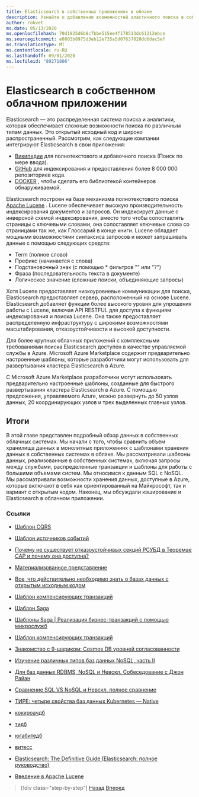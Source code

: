 ```yaml
---
title: Elasticsearch в собственных приложениях в облаке
description: Узнайте о добавлении возможностей эластичного поиска в собственные облачные приложения.
author: robvet
ms.date: 05/13/2020
ms.openlocfilehash: 70d1925d6b8c7bbe515ee4f178513dc61212ebce
ms.sourcegitcommit: e0803b8975d3eb12e735a5d07637020dd6dac5ef
ms.translationtype: MT
ms.contentlocale: ru-RU
ms.lasthandoff: 09/01/2020
ms.locfileid: "89271806"
---
```

# <a name="elasticsearch-in-a-cloud-native-app"></a>Elasticsearch в собственном облачном приложении

Elasticsearch — это распределенная система поиска и аналитики, которая обеспечивает сложные возможности поиска по различным типам данных. Это открытый исходный код и широко распространенный. Рассмотрим, как следующие компании интегрируют Elasticsearch в свои приложения:

- [Википедии](https://blog.wikimedia.org/2014/01/06/wikimedia-moving-to-elasticsearch/) для полнотекстового и добавочного поиска (Поиск по мере ввода).
- [GitHub](https://www.elastic.co/customers/github) для индексирования и предоставления более 8 000 000 репозиториев кода.  
- [DOCKER](https://www.elastic.co/customers/docker) , чтобы сделать его библиотекой контейнеров обнаруживаемой.

Elasticsearch построен на базе механизма полнотекстового поиска [Apache Lucene](https://lucene.apache.org/core/) . Lucene обеспечивает высокую производительность индексирования документов и запросов. Он индексирует данные с инверсной схемой индексирования, вместо того чтобы сопоставлять страницы с ключевыми словами, она сопоставляет ключевые слова со страницами так же, как Глоссарий в конце книги. Lucene обладает мощными возможностями синтаксиса запросов и может запрашивать данные с помощью следующих средств:

- Term (полное слово)
- Префикс (начинается с слова)
- Подстановочный знак (с помощью \* фильтров "" или "?")
- Фраза (последовательность текста в документе)
- Логическое значение (сложные поиски, объединяющие запросы)

Хотя Lucene предоставляет низкоуровневые коммуникации для поиска, Elasticsearch предоставляет сервер, расположенный на основе Lucene. Elasticsearch добавляет функции более высокого уровня для упрощения работы с Lucene, включая API RESTFUL для доступа к функциям индексирования и поиска Lucene. Она также предоставляет распределенную инфраструктуру с широкими возможностями масштабирования, отказоустойчивости и высокой доступности.

Для более крупных облачных приложений с комплексными требованиями поиска Elasticsearch доступен в качестве управляемой службы в Azure. Microsoft Azure Marketplace содержит предварительно настроенные шаблоны, которые разработчики могут использовать для развертывания кластера Elasticsearch в Azure.

С Microsoft Azure Marketplace разработчики могут использовать предварительно настроенные шаблоны, созданные для быстрого развертывания кластера Elasticsearch в Azure. С помощью предложения, управляемого Azure, можно развернуть до 50 узлов данных, 20 координирующих узлов и трех выделенных главных узлов.

## <a name="summary"></a>Итоги

В этой главе представлен подробный обзор данных в собственных облачных системах. Мы начали с того, чтобы сравнить объем хранилища данных в монолитных приложениях с шаблонами хранения данных в собственных системах в облаке. Мы рассматривали шаблоны данных, реализованные в собственных системах, включая запросы между службами, распределенные транзакции и шаблоны для работы с большими объемами систем. Мы относимся к данным SQL с NoSQL. Мы рассматривали возможности хранения данных, доступные в Azure, которые включают в себя как ориентированный на Майкрософт, так и вариант с открытым кодом. Наконец, мы обсуждали кэширование и Elasticsearch в облачном приложении.

### <a name="references"></a>Ссылки

- [Шаблон CQRS](https://docs.microsoft.com/azure/architecture/patterns/cqrs)

- [Шаблон источников событий](https://docs.microsoft.com/azure/architecture/patterns/event-sourcing)

- [Почему не существует отказоустойчивых секций РСУБД в Теоремае CAP и почему она доступна?](https://stackoverflow.com/questions/36404765/why-isnt-rdbms-partition-tolerant-in-cap-theorem-and-why-is-it-available)

- [Материализованное представление](https://docs.microsoft.com/azure/architecture/patterns/materialized-view)

- [Все, что действительно необходимо знать о базах данных с открытым исходным кодом](https://www.ibm.com/blogs/systems/all-you-really-need-to-know-about-open-source-databases/)

- [Шаблон компенсирующих транзакций](https://docs.microsoft.com/azure/architecture/patterns/compensating-transaction)

- [Шаблон Saga](https://microservices.io/patterns/data/saga.html)

- [Шаблоны Saga | Реализация бизнес-транзакций с помощью микрослужб](https://blog.couchbase.com/saga-pattern-implement-business-transactions-using-microservices-part/)

- [Шаблон компенсирующих транзакций](https://docs.microsoft.com/azure/architecture/patterns/compensating-transaction)

- [Знакомство с 9-шариком: Cosmos DB уровней согласованности](https://blog.jeremylikness.com/blog/2018-03-23_getting-behind-the-9ball-cosmosdb-consistency-levels/)

- [Изучение различных типов баз данных NoSQL, часть II](https://www.3pillarglobal.com/insights/exploring-the-different-types-of-nosql-databases)

- [Для баз данных RDBMS, NoSQL и Невскл. Собеседование с Джон Райан](http://www.odbms.org/blog/2018/03/on-rdbms-nosql-and-newsql-databases-interview-with-john-ryan/)
  
- [Сравнение SQL VS NoSQL и Невскл. полное сравнение](https://www.xenonstack.com/blog/sql-vs-nosql-vs-newsql/)

- [ТИРЕ: четыре свойства баз данных Kubernetes — Native](https://thenewstack.io/dash-four-properties-of-kubernetes-native-databases/)

- [коккроачдб](https://www.cockroachlabs.com/)

- [тидб](https://pingcap.com/en/)

- [югабитедб](https://www.yugabyte.com/)

- [витесс](https://vitess.io/)

- [Elasticsearch: The Definitive Guide (Elasticsearch: полное руководство)](https://shop.oreilly.com/product/0636920028505.do)
  
- [Введение в Apache Lucene](https://www.baeldung.com/lucene)

>[!div class="step-by-step"]
>[Назад](azure-caching.md)
>[Вперед](resiliency.md) <!-- Next Chapter -->
